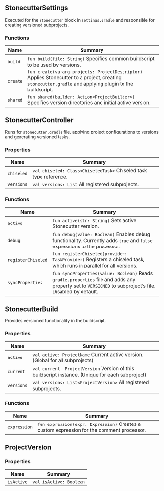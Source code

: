## StonecutterSettings

Executed for the `stonecutter` block in `settings.gradle` and responsible for creating versioned subprojects.

### Functions

| Name     | Summary                                                                                                                                                  |
|----------|----------------------------------------------------------------------------------------------------------------------------------------------------------|
| `build`  | `fun build(file: String)` Specifies common buildscript to be used by versions.                                                                           |
| `create` | `fun create(vararg projects: ProjectDescriptor)` Applies Stonecutter to a project, creating `stonecutter.gradle` and applying plugin to the buildscript. |
| `shared` | `fun shared(builder: Action<ProjectBuilder>)` Specifies version directories and initial active version.                                                  |

## StonecutterController

Runs for `stonecutter.gradle` file, applying project configurations to versions and generating versioned tasks.

### Properties

| Name       | Summary                                                           |
|------------|-------------------------------------------------------------------|
| `chiseled` | `val chiseled: Class<ChiseledTask>` Chiseled task type reference. |
| `versions` | `val versions: List` All registered subprojects.                  |

### Functions

| Name               | Summary                                                                                                                                                 |
|--------------------|---------------------------------------------------------------------------------------------------------------------------------------------------------|
| `active`           | `fun active(str: String)` Sets active Stonecutter version.                                                                                              |
| `debug`            | `fun debug(value: Boolean)` Enables debug functionality. Currently adds `true` and `false` expressions to the processor.                                |
| `registerChiseled` | `fun registerChiseled(provider: TaskProvider)` Registers a chiseled task, which runs in parallel for all versions.                                      |
| `syncProperties`   | `fun syncProperties(value: Boolean)` Reads `gradle.properties` file and adds any property set to `VERSIONED` to subproject's file. Disabled by default. |

## StonecutterBuild

Provides versioned functionality in the buildscript.

### Properties

| Name       | Summary                                                                                          |
|------------|--------------------------------------------------------------------------------------------------|
| `active`   | `val active: ProjectName` Current active version. (Global for all subprojects)                   |
| `current`  | `val current: ProjectVersion` Version of this buildscript instance. (Unique for each subproject) |
| `versions` | `val versions: List<ProjectVersion>` All registered subprojects.                                 |

### Functions

| Name         | Summary                                                                                   |
|--------------|-------------------------------------------------------------------------------------------|
| `expression` | `fun expression(expr: Expression)` Creates a custom expression for the comment processor. |

## ProjectVersion

### Properties

| Name       | Summary                 |
|------------|-------------------------|
| `isActive` | `val isActive: Boolean` |
